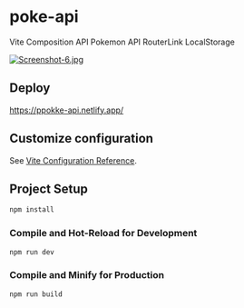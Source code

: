 # poke-api
Vite
Composition API
Pokemon API
RouterLink
LocalStorage



[![Screenshot-6.jpg](https://i.postimg.cc/66GR0Y62/Screenshot-6.jpg)](https://postimg.cc/Rq4NC1H4)


## Deploy

https://ppokke-api.netlify.app/


## Customize configuration

See [Vite Configuration Reference](https://vitejs.dev/config/).

## Project Setup

```sh
npm install
```

### Compile and Hot-Reload for Development

```sh
npm run dev
```

### Compile and Minify for Production

```sh
npm run build
```
